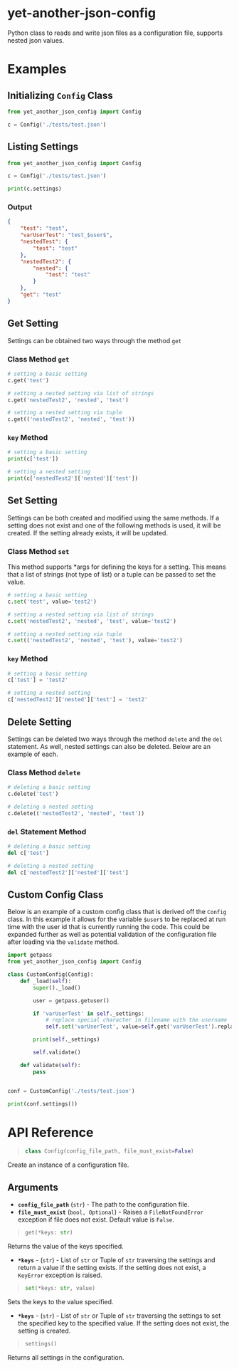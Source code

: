# yet-another-json-config
Python class to reads and write json files as a configuration file, supports nested json values.

# Examples

## Initializing `Config` Class
```py
from yet_another_json_config import Config

c = Config('./tests/test.json')
```

## Listing Settings
```py
from yet_another_json_config import Config

c = Config('./tests/test.json')

print(c.settings)
```

### Output
```json
{
    "test": "test",
    "varUserTest": "test_$user$",
    "nestedTest": {
        "test": "test"
    },
    "nestedTest2": {
        "nested": {
            "test": "test"
        }
    },
    "get": "test"
}
```

## Get Setting
Settings can be obtained two ways through the method `get`

### Class Method `get`
```py
# setting a basic setting
c.get('test')

# setting a nested setting via list of strings
c.get('nestedTest2', 'nested', 'test')

# setting a nested setting via tuple
c.get(('nestedTest2', 'nested', 'test'))
```

### `key` Method
```py
# setting a basic setting
print(c['test'])

# setting a nested setting
print(c['nestedTest2']['nested']['test'])
```

## Set Setting
Settings can be both created and modified using the same methods. If a setting does not exist and one of the following methods is used, it will be created. If the setting already exists, it will be updated.

### Class Method `set`
This method supports *args for defining the keys for a setting. This means that a list of strings (not type of list) or a tuple can be passed to set the value.

```py
# setting a basic setting
c.set('test', value='test2')

# setting a nested setting via list of strings
c.set('nestedTest2', 'nested', 'test', value='test2')

# setting a nested setting via tuple
c.set(('nestedTest2', 'nested', 'test'), value='test2')
```

### `key` Method
```py
# setting a basic setting
c['test'] = 'test2'

# setting a nested setting
c['nestedTest2']['nested']['test'] = 'test2'
```

## Delete Setting
Settings can be deleted two ways through the method `delete` and the `del` statement. As well, nested settings can also be deleted. Below are an example of each.

### Class Method `delete`
```py
# deleting a basic setting
c.delete('test')

# deleting a nested setting
c.delete(('nestedTest2', 'nested', 'test'))
```

### `del` Statement Method
```py
# deleting a basic setting
del c['test']

# deleting a nested setting
del c['nestedTest2']['nested']['test']
```

## Custom Config Class
Below is an example of a custom config class that is derived off the `Config` class. In this example it allows for the variable `$user$` to be replaced at run time with the user id that is currently running the code. This could be expanded further as well as potential validation of the configuration file after loading via the `validate` method.

```py
import getpass
from yet_another_json_config import Config

class CustomConfig(Config):
    def _load(self):
        super()._load()

        user = getpass.getuser()

        if 'varUserTest' in self._settings:
            # replace special character in filename with the username
            self.set('varUserTest', value=self.get('varUserTest').replace('$user$', user))

        print(self._settings)

        self.validate()

    def validate(self):
        pass


conf = CustomConfig('./tests/test.json')

print(conf.settings())
```

# API Reference
> ```py
> class Config(config_file_path, file_must_exist=False)
> ```

Create an instance of a configuration file.

## Arguments

- **`config_file_path`** (`str`) - The path to the configuration file.
- **`file_must_exist`** (`bool, Optional`) - Raises a `FileNotFoundError` exception if file does not exist. Default value is `False`.

> ```py
> get(*keys: str)
> ```

Returns the value of the keys specified.

- **`*keys`** - (`str`) - List of `str` or Tuple of `str` traversing the settings and return a value if the setting exists. If the setting does not exist, a `KeyError` exception is raised.

> ```py
> set(*keys: str, value)
> ```

Sets the keys to the value specified.

- **`*keys`** - (`str`) - List of `str` or Tuple of `str` traversing the settings to set the specified key to the specified value. If the setting does not exist, the setting is created.

> ```py
> settings()
> ```

Returns all settings in the configuration.